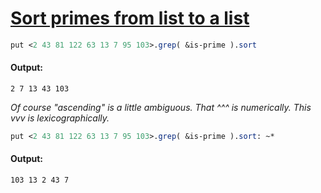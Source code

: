 [1]: https://rosettacode.org/wiki/Sort_primes_from_list_to_a_list

# [Sort primes from list to a list][1]

```perl
put <2 43 81 122 63 13 7 95 103>.grep( &is-prime ).sort
```

#### Output:
```
2 7 13 43 103
```


*Of course "ascending" is a little ambiguous. That ^^^ is numerically. This vvv is lexicographically.*

```perl
put <2 43 81 122 63 13 7 95 103>.grep( &is-prime ).sort: ~*
```

#### Output:
```
103 13 2 43 7
```
